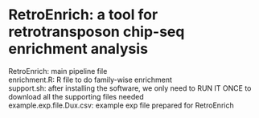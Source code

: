 # RetroEnrich: a tool for retrotransposon chip-seq enrichment analysis  
RetroEnrich:  main pipeline file   
enrichment.R: R file to do family-wise enrichment  
support.sh:   after installing the software, we only need to RUN IT ONCE to download all the supporting files needed  
example.exp.file.Dux.csv: example exp file prepared for RetroEnrich  
